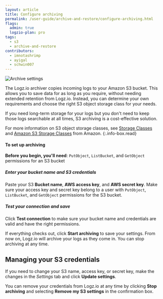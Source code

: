 ```yaml
---
layout: article
title: Configure archiving
permalink: /user-guide/archive-and-restore/configure-archiving.html
flags:
  admin: true
  logzio-plan: pro
tags:
  - s3
  - archive-and-restore
contributors:
  - imnotashrimp
  - ayigal
  - schwin007
---
```


![Archive settings]({{site.baseurl}}/images/archive-and-restore/archive-settings.png)

The Logz.io archiver copies incoming logs to your Amazon S3 bucket.
This allows you to save data for as long as you require,
without needing extended retention from Logz.io.
Instead, you can determine your own requirements and choose the right S3 object storage class for your needs.

If you need long-term storage for your logs but you don't need to keep those logs searchable at all times,
S3 archiving is a cost-effective solution.

  For more information on S3 object storage classes,
  see [Storage Classes](https://docs.aws.amazon.com/AmazonS3/latest/dev/storage-class-intro.html)
  and [Amazon S3 Storage Classes](https://aws.amazon.com/s3/storage-classes/)
  from Amazon.
  {:.info-box.read}

#### To set up archiving

**Before you begin, you'll need**:
`PutObject`, `ListBucket`, and `GetObject` permissions for an S3 bucket

<div class="tasklist">

##### Enter your bucket name and S3 credentials

Paste your S3 **Bucket name**, **AWS access key**, and **AWS secret key**.
Make sure your access key and secret key
belong to a user with `PutObject`, `ListBucket`, and `GetObject` permissions
for the S3 bucket.

##### Test your connection and save

Click **Test connection** to make sure your bucket name and credentials
are valid and have the right permissions.

If everything checks out, click **Start archiving** to save your settings.
From now on, Logz.io will archive your logs as they come in.
You can stop archiving at any time.

</div>

## Managing your S3 credentials

If you need to change your S3 name, access key, or secret key,
make the changes in the _Settings_ tab and click **Update settings**.

You can remove your credentials from Logz.io at any time
by clicking **Stop archiving**
and selecting **Remove my S3 settings** in the confirmation box.
